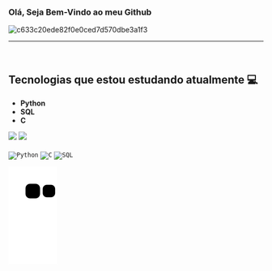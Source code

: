 ### Olá, Seja Bem-Vindo ao meu Github
![c633c20ede82f0e0ced7d570dbe3a1f3](https://user-images.githubusercontent.com/70382532/138322189-2db8df52-9dcb-40a0-88a8-c365466bd33d.gif)

<hr>
<br>

## Tecnologias que estou estudando atualmente 💻

  - **Python**
  - **SQL**
  - **C**



<div> 
  <img height="180em" src="https://github-readme-stats.vercel.app/api?username=Thorkrz&theme=aura&show_icons=true">
  <img height="177em" src="https://github-readme-stats.vercel.app/api/top-langs/?username=Thorkrz&layout=compact&langs_count=7&theme=aura"/>
  
</div>
<br>
<code><img height="53" src="https://cdn.iconscout.com/icon/free/png-64/python-2-226051.png" alt="Python"/></code>
<code><img height="53" src="https://upload.wikimedia.org/wikipedia/commons/1/19/C_Logo.png" alt="C"/></code> 
<code><img height="53" src="https://static.thenounproject.com/png/15201-200.png" alt="SQL"/></code> 

![Snake animation](https://github.com/rafaballerini/rafaballerini/blob/output/github-contribution-grid-snake.svg)

          
